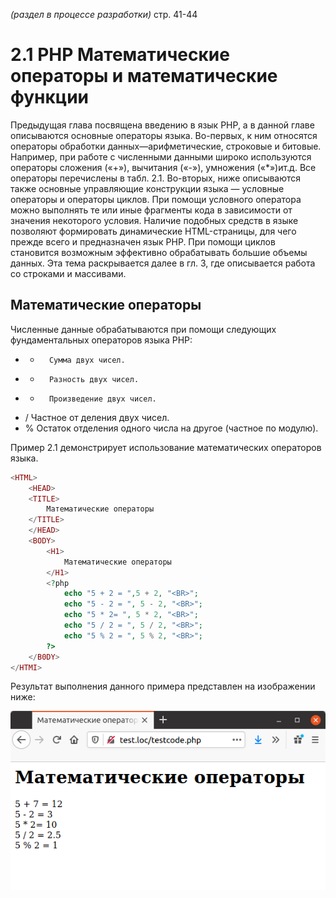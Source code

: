 _(раздел в процессе разработки)_
стр. 41-44

# 2.1 PHP Математические операторы и математические функции


Предыдущая глава посвящена введению в язык РНР, а в данной главе описываются
основные операторы языка. Во-первых, к ним относятся операторы 
обработки данных—арифметические, строковые и битовые. Например, при 
работе с численными данными широко используются операторы сложения («+»),
вычитания («-»), умножения («*»)ит.д. Все операторы перечислены в табл. 2.1.
Во-вторых, ниже описываются также основные управляющие конструкции
языка — условные операторы и операторы циклов. При помощи условного 
оператора можно выполнять те или иные фрагменты кода в зависимости от 
значения некоторого условия. Наличие подобных средств в языке позволяют 
формировать динамические HTML-страницы, для чего прежде всего и предназначен
язык РНР. При помощи циклов становится возможным эффективно обрабатывать большие
объемы данных. Эта тема раскрывается далее в гл. 3, где описывается работа со 
строками и массивами.

## Математические операторы

Численные данные обрабатываются при помощи следующих 
фундаментальных операторов языка РНР:

* +       Сумма двух чисел.
* -       Разность двух чисел.
* *       Произведение двух чисел.
* /       Частное от деления двух чисел.
* %       Остаток отделения одного числа на другое (частное по модулю).

Пример 2.1 демонстрирует использование математических операторов 
языка.

```php
<HTML>
    <HEAD>
    <TITLE>
        Математические операторы
    </TITLE>
    </HEAD>
    <BODY>
        <H1>
            Математические операторы
        </H1>
        <?php
            echo "5 + 2 = ",5 + 2, "<BR>"; 
            echo "5 - 2 = ", 5 - 2, "<BR>";
            echo "5 * 2= ", 5 * 2, "<BR>";
            echo "5 / 2 = ", 5 / 2, "<BR>";
            echo "5 % 2 = ", 5 % 2, "<BR>";
        ?>
    </B0DY>
</HTMI>
```

Результат выполнения данного примера представлен на изображении ниже:

![php математические операторы](images/math_operatos_src1.png)

